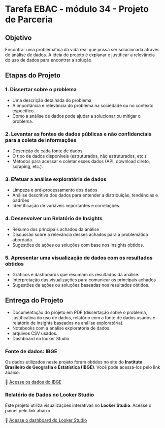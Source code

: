 # Tarefa EBAC - módulo 34 - Projeto de Parceria

## Objetivo
Encontrar uma problemática da vida real que possa ser solucionada através de análise de dados. A ideia do projeto é explanar e justificar a relevância do uso de dados para encontrar a solução.

## Etapas do Projeto

### 1. Dissertar sobre o problema
- Uma descrição detalhada do problema.
- A importância e relevância do problema na sociedade ou no contexto específico.
- Como a análise de dados pode ajudar a solucionar ou mitigar o problema.

### 2. Levantar as fontes de dados públicas e não confidenciais para a coleta de informações
- Descrição de cada fonte de dados
- O tipo de dados disponíveis (estruturados, não estruturados, etc.)
- Métodos para acessar e coletar esses dados (API, download direto, scraping, etc.).

### 3. Efetuar a análise exploratória de dados
- Limpeza e pré-processamento dos dados
- Análise descritiva dos dados para entender a distribuição, tendências e padrões
- Identificação de variáveis importantes e correlações.

### 4. Desenvolver um Relatório de Insights
- Resumo dos principais achados da análise
- Discussão sobre a relevância desses achados para a problemática abordada.
- Sugestões de ações ou soluções com base nos insights obtidos.

### 5. Apresentar uma visualização de dados com os resultados obtidos
- Gráficos e dashboards que resumam os resultados da análise.
- Interpretação das visualizações para comunicar os principais achados
- Sugestões de ações ou soluções baseadas nos resultados obtidos.

## Entrega do Projeto
- Documentação do projeto em PDF (dissertação sobre o problema, justificativa do uso de dados, relatório com a fonte de dados usados e relatório de insights baseados na análise exploratória).
- Notebooks com a análise exploratória de dados.
- arquivos CSV usados.
- Dashboard no looker Studio

### Fonte de dados: IBGE
Os dados utilizados neste projeto foram obtidos no site do **Instituto Brasileiro de Geografia e Estatística (IBGE)**. Você pode acessá-los pelo link abaixo:

🔗 [Acesse os dados do IBGE](https://www.ibge.gov.br/)

### Relatório de Dados no Looker Studio
Este projeto utiliza visualizações interativas no **Looker Studio**. Acesse o painel pelo link abaixo:

🔗 [Acesse o dashboard do Looker Studio](https://lookerstudio.google.com/reporting/0413c8a2-9c37-4620-b5a1-fe45e82776a9)
